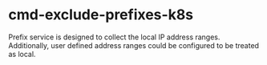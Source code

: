 # cmd-exclude-prefixes-k8s
Prefix service is designed to collect the local IP address ranges. Additionally, user defined address ranges could be configured to be treated as local. 
